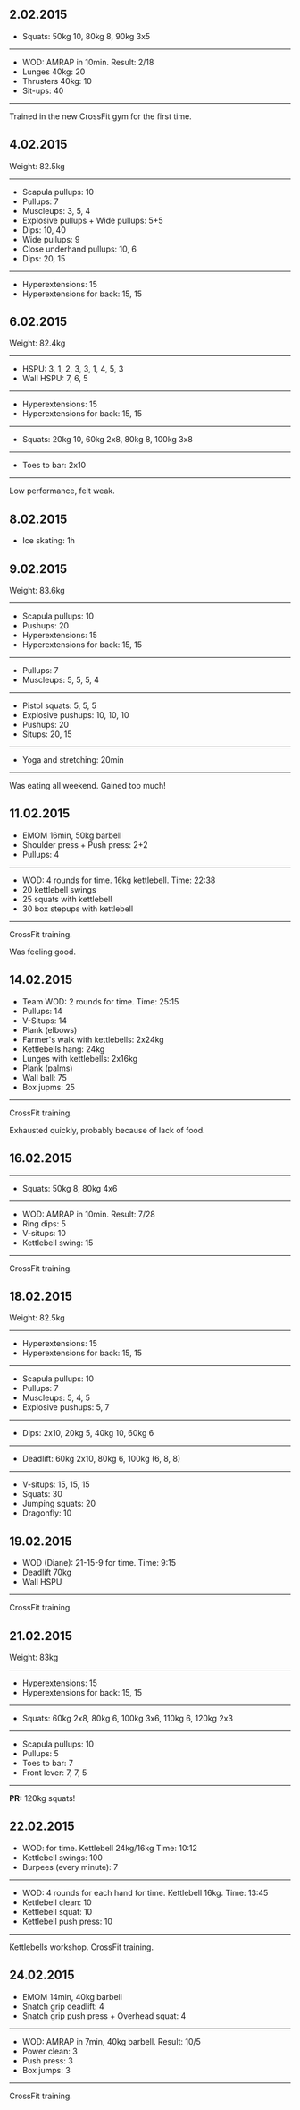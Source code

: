 ## 2.02.2015

* Squats: 50kg 10, 80kg 8, 90kg 3x5

---

* WOD: AMRAP in 10min. Result: 2/18
* Lunges 40kg: 20
* Thrusters 40kg: 10
* Sit-ups: 40

---

Trained in the new CrossFit gym for the first time.

## 4.02.2015

Weight: 82.5kg

---

* Scapula pullups: 10
* Pullups: 7
* Muscleups: 3, 5, 4
* Explosive pullups + Wide pullups: 5+5
* Dips: 10, 40
* Wide pullups: 9
* Close underhand pullups: 10, 6
* Dips: 20, 15

---

* Hyperextensions: 15
* Hyperextensions for back: 15, 15

## 6.02.2015

Weight: 82.4kg

---

* HSPU: 3, 1, 2, 3, 3, 1, 4, 5, 3
* Wall HSPU: 7, 6, 5

---

* Hyperextensions: 15
* Hyperextensions for back: 15, 15

---

* Squats: 20kg 10, 60kg 2x8, 80kg 8, 100kg 3x8

---

* Toes to bar: 2x10

---

Low performance, felt weak.

## 8.02.2015

* Ice skating: 1h

## 9.02.2015

Weight: 83.6kg

---

* Scapula pullups: 10
* Pushups: 20
* Hyperextensions: 15
* Hyperextensions for back: 15, 15

---

* Pullups: 7
* Muscleups: 5, 5, 5, 4

---

* Pistol squats: 5, 5, 5
* Explosive pushups: 10, 10, 10
* Pushups: 20
* Situps: 20, 15

---

* Yoga and stretching: 20min

---

Was eating all weekend. Gained too much!

## 11.02.2015

* EMOM 16min, 50kg barbell
* Shoulder press + Push press: 2+2
* Pullups: 4

---

* WOD: 4 rounds for time. 16kg kettlebell. Time: 22:38
* 20 kettlebell swings
* 25 squats with kettlebell
* 30 box stepups with kettlebell

---

CrossFit training.

Was feeling good.

## 14.02.2015

* Team WOD: 2 rounds for time. Time: 25:15
* Pullups: 14
* V-Situps: 14
* Plank (elbows)
* Farmer's walk with kettlebells: 2x24kg
* Kettlebells hang: 24kg
* Lunges with kettlebells: 2x16kg
* Plank (palms)
* Wall ball: 75
* Box jupms: 25

---

CrossFit training.

Exhausted quickly, probably because of lack of food.

## 16.02.2015

---

* Squats: 50kg 8, 80kg 4x6

---

* WOD: AMRAP in 10min. Result: 7/28
* Ring dips: 5
* V-situps: 10
* Kettlebell swing: 15

---

CrossFit training.

## 18.02.2015

Weight: 82.5kg

---

* Hyperextensions: 15
* Hyperextensions for back: 15, 15

---

* Scapula pullups: 10
* Pullups: 7
* Muscleups: 5, 4, 5
* Explosive pushups: 5, 7

---

* Dips: 2x10, 20kg 5, 40kg 10, 60kg 6

---

* Deadlift: 60kg 2x10, 80kg 6, 100kg (6, 8, 8)

---

* V-situps: 15, 15, 15
* Squats: 30
* Jumping squats: 20
* Dragonfly: 10

## 19.02.2015

* WOD (Diane): 21-15-9 for time. Time: 9:15
* Deadlift 70kg
* Wall HSPU

---

CrossFit training.

## 21.02.2015

Weight: 83kg

---

* Hyperextensions: 15
* Hyperextensions for back: 15, 15

---

* Squats: 60kg 2x8, 80kg 6, 100kg 3x6, 110kg 6, 120kg 2x3

---

* Scapula pullups: 10
* Pullups: 5
* Toes to bar: 7
* Front lever: 7, 7, 5

---

__PR:__ 120kg squats!

## 22.02.2015

* WOD: for time. Kettlebell 24kg/16kg Time: 10:12
* Kettlebell swings: 100
* Burpees (every minute): 7

---

* WOD: 4 rounds for each hand for time. Kettlebell 16kg. Time: 13:45
* Kettlebell clean: 10
* Kettlebell squat: 10
* Kettlebell push press: 10

---

Kettlebells workshop. CrossFit training.

## 24.02.2015

* EMOM 14min, 40kg barbell
* Snatch grip deadlift: 4
* Snatch grip push press + Overhead squat: 4 

---

* WOD: AMRAP in 7min, 40kg barbell. Result: 10/5
* Power clean: 3
* Push press: 3
* Box jumps: 3

---

CrossFit training.

